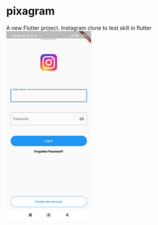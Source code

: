 # pixagram

A new Flutter project. Instagram clone to test skill in flutter
<img src="screenshot.png" height="500"/>


